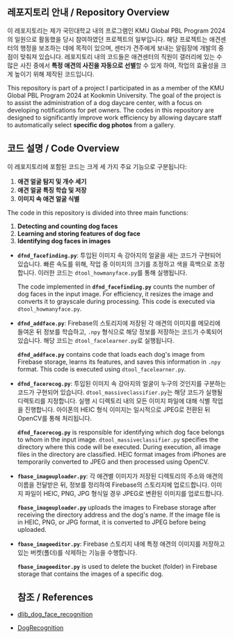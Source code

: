 ## 레포지토리 안내 / Repository Overview

이 레포지토리는 제가 국민대학교 내의 프로그램인 KMU Global PBL Program 2024의 일원으로 활동했을 당시 참여하였던 프로젝트의 일부입니다. 해당 프로젝트는 애견센터의 행정을 보조하는 데에 목적이 있으며, 센터가 견주에게 보내는 알림장에 개발의 중점이 맞춰져 있습니다.
레포지토리 내의 코드들은 애견센터의 직원이 갤러리에 있는 수많은 사진 중에서 **특정 애견의 사진을 자동으로 선별**할 수 있게 하여, 작업의 효율성을 크게 높이기 위해 제작된 코드입니다.

This repository is part of a project I participated in as a member of the KMU Global PBL Program 2024 at Kookmin University. The goal of the project is to assist the administration of a dog daycare center, with a focus on developing notifications for pet owners. The codes in this repository are designed to significantly improve work efficiency by allowing daycare staff to automatically select **specific dog photos** from a gallery.

## 코드 설명 / Code Overview

이 레포지토리에 포함된 코드는 크게 세 가지 주요 기능으로 구분됩니다:
1. **애견 얼굴 탐지 및 개수 세기**
2. **애견 얼굴 특징 학습 및 저장**
3. **이미지 속 애견 얼굴 식별**

The code in this repository is divided into three main functions:
1. **Detecting and counting dog faces**
2. **Learning and storing features of dog face**
3. **Identifying dog faces in images**

- **`dfnd_facefinding.py`**: 투입된 이미지 속 강아지의 얼굴을 새는 코드가 구현되어 있습니다. 빠른 속도를 위해, 작업 중 이미지의 크기를 조정하고 색을 흑백으로 조정합니다. 이러한 코드는 `dtool_howmanyface.py`를 통해 실행됩니다.

  The code implemented in **`dfnd_facefinding.py`** counts the number of dog faces in the input image. For efficiency, it resizes the image and converts it to grayscale during processing. This code is executed via `dtool_howmanyface.py`.

- **`dfnd_addface.py`**: Firebase의 스토리지에 저장된 각 애견의 이미지를 메모리에 들여온 뒤 정보를 학습하고, `.npy` 형식으로 해당 정보를 저장하는 코드가 수록되어 있습니다. 해당 코드는 `dtool_facelearner.py`로 실행됩니다.

  **`dfnd_addface.py`** contains code that loads each dog's image from Firebase storage, learns its features, and saves this information in `.npy` format. This code is executed using `dtool_facelearner.py`.

- **`dfnd_facerecog.py`**: 투입된 이미지 속 강아지의 얼굴이 누구의 것인지를 구분하는 코드가 구현되어 있습니다. `dtool_massiveclassifier.py`는 해당 코드가 실행될 디렉토리를 지정합니다. 실행 시 디렉토리 내의 모든 이미지 파일에 대해 식별 작업을 진행합니다. 아이폰의 HEIC 형식 이미지는 일시적으로 JPEG로 전환된 뒤 OpenCV를 통해 처리됩니다.

  **`dfnd_facerecog.py`** is responsible for identifying which dog face belongs to whom in the input image. `dtool_massiveclassifier.py` specifies the directory where this code will be executed. During execution, all image files in the directory are classified. HEIC format images from iPhones are temporarily converted to JPEG and then processed using OpenCV.

- **`fbase_imageuploader.py`**: 각 애견별 이미지가 저장된 디렉토리의 주소와 애견의 이름을 전달받은 뒤, 정보를 정리하여 Firebase의 스토리지에 업로드합니다. 이미지 파일이 HEIC, PNG, JPG 형식일 경우 JPEG로 변환된 이미지를 업로드합니다.

  **`fbase_imageuploader.py`** uploads the images to Firebase storage after receiving the directory address and the dog's name. If the image file is in HEIC, PNG, or JPG format, it is converted to JPEG before being uploaded.

- **`fbase_imageeditor.py`**: Firebase 스토리지 내에 특정 애견의 이미지를 저장하고 있는 버켓(폴더)를 삭제하는 기능을 수행합니다.

  **`fbase_imageeditor.py`** is used to delete the bucket (folder) in Firebase storage that contains the images of a specific dog.

  ## 참조 / References

- [dlib_dog_face_recognition](https://github.com/yunwoong7/dlib_dog_face_recognition)
- [DogRecognition](https://github.com/PAWSITIVE2024/DogRecognition/tree/main)